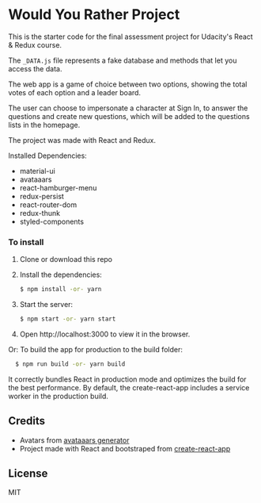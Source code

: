 # Would You Rather Project

This is the starter code for the final assessment project for Udacity's React & Redux course.

The `_DATA.js` file represents a fake database and methods that let you access the data.

The web app is a game of choice between two options, showing the total votes of each option and a leader board.

The user can choose to impersonate a character at Sign In, to answer the questions and create new questions, which will be added to the questions lists in the homepage.

The project was made with React and Redux.

Installed Dependencies:

- material-ui
- avataaars
- react-hamburger-menu
- redux-persist
- react-router-dom
- redux-thunk
- styled-components

### To install

1. Clone or download this repo
2. Install the dependencies:

    ```sh
    $ npm install -or- yarn
    ```
3. Start the server:
    ```sh
    $ npm start -or- yarn start
    ```
4. Open http://localhost:3000 to view it in the browser.

Or: To build the app for production to the build folder:

  ```sh
    $ npm run build -or- yarn build
  ```

It correctly bundles React in production mode and optimizes the build for the best performance.
By default, the create-react-app includes a service worker in the production build.


Credits
----

* Avatars from [avataaars generator](https://getavataaars.com/)
* Project made with React and bootstraped from [create-react-app](https://github.com/facebook/create-react-app)

License
----

MIT
